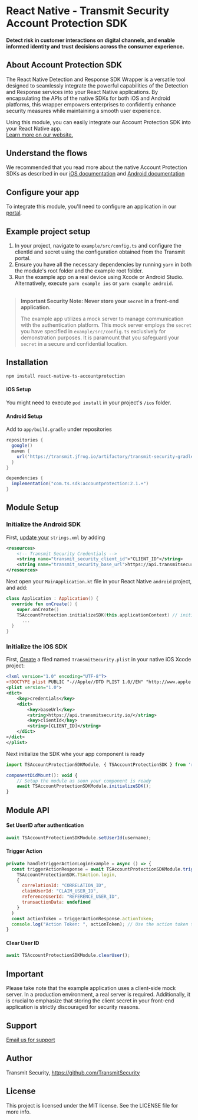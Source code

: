# React Native - Transmit Security Account Protection SDK
#### Detect risk in customer interactions on digital channels, and enable informed identity and trust decisions across the consumer experience.

## About Account Protection SDK
The React Native Detection and Response SDK Wrapper is a versatile tool designed to seamlessly integrate the powerful capabilities of the Detection and Response services into your React Native applications. By encapsulating the APIs of the native SDKs for both iOS and Android platforms, this wrapper empowers enterprises to confidently enhance security measures while maintaining a smooth user experience.

Using this module, you can easily integrate our Account Protection SDK into your React Native app.<br>
[Learn more on our website.](https://developer.transmitsecurity.com/guides/risk/overview/)

## Understand the flows
We recommended that you read more about the native Account Protection SDKs as described in our [iOS documentation](https://developer.transmitsecurity.com/guides/risk/quick_start_ios/) and [Android documentation](https://developer.transmitsecurity.com/guides/risk/quick_start_android/)

## Configure your app
To integrate this module, you'll need to configure an application in our [portal](https://portal.transmitsecurity.io/applications).

## Example project setup
1. In your project, navigate to `example/src/config.ts` and configure the clientId and secret using the configuration obtained from the Transmit portal.
2. Ensure you have all the necessary dependencies by running `yarn` in both the module's root folder and the example root folder.
3. Run the example app on a real device using Xcode or Android Studio. Alternatively, execute `yarn example ios` or `yarn example android`.
<br><br>
> **Important Security Note: Never store your `secret` in a front-end application.**
>
> The example app utilizes a mock server to manage communication with the authentication platform. This mock server employs the `secret` you have specified in `example/src/config.ts` exclusively for demonstration purposes. It is paramount that you safeguard your `secret` in a secure and confidential location.

## Installation

```sh
npm install react-native-ts-accountprotection
```
#### iOS Setup
You might need to execute `pod install` in your project's `/ios` folder.

#### Android Setup

Add to `app/build.gradle` under repositories

```gradle
repositories {
  google()
  maven {
    url('https://transmit.jfrog.io/artifactory/transmit-security-gradle-release-local/')
  }
}

dependencies {
  implementation("com.ts.sdk:accountprotection:2.1.+")
}
```

## Module Setup

### Initialize the Android SDK
First, [update your](https://developer.transmitsecurity.com/guides/risk/quick_start_android/#step-3-initialize-sdk) `strings.xml` by adding
```xml
<resources>
    <!-- Transmit Security Credentials -->
    <string name="transmit_security_client_id">"CLIENT_ID"</string>
    <string name="transmit_security_base_url">https://api.transmitsecurity.io/</string>
</resources>
```

Next open your `MainApplication.kt` file in your React Native `android` project, and add:

```kt
class Application : Application() {
  override fun onCreate() {
    super.onCreate()
    TSAccountProtection.initializeSDK(this.applicationContext) // initialize the SDK
      ...
  }
}
```

### Initialize the iOS SDK
First, [Create](https://developer.transmitsecurity.com/guides/risk/quick_start_ios/#step-3-initialize-sdk) a filed named `TransmitSecurity.plist` in your native iOS Xcode project:
```xml
<?xml version="1.0" encoding="UTF-8"?>
<!DOCTYPE plist PUBLIC "-//Apple//DTD PLIST 1.0//EN" "http://www.apple.com/DTDs/PropertyList-1.0.dtd">
<plist version="1.0">
<dict>
	<key>credentials</key>
	<dict>
		<key>baseUrl</key>
		<string>https://api.transmitsecurity.io/</string>
		<key>clientId</key>
		<string>[CLIENT_ID]</string>
	</dict>
</dict>
</plist>
```

Next initialize the SDK whe your app component is ready
```js
import TSAccountProtectionSDKModule, { TSAccountProtectionSDK } from 'react-native-ts-accountprotection';

componentDidMount(): void {
    // Setup the module as soon your component is ready
    await TSAccountProtectionSDKModule.initializeSDK();
}
```

## Module API

#### Set UserID after authentication
```js
await TSAccountProtectionSDKModule.setUserId(username);
```

#### Trigger Action
```js
private handleTriggerActionLoginExample = async () => {
  const triggerActionResponse = await TSAccountProtectionSDKModule.triggerAction(
    TSAccountProtectionSDK.TSAction.login,
    { 
      correlationId: "CORRELATION_ID", 
      claimUserId: "CLAIM_USER_ID", 
      referenceUserId: "REFERENCE_USER_ID", 
      transactionData: undefined
    }
  )
  const actionToken = triggerActionResponse.actionToken;
  console.log("Action Token: ", actionToken); // Use the action token to invoke the recommendation API.
}
```

#### Clear User ID
```js
await TSAccountProtectionSDKModule.clearUser();
```

## Important
Please take note that the example application uses a client-side mock server. In a production environment, a real server is required. Additionally, it is crucial to emphasize that storing the client secret in your front-end application is strictly discouraged for security reasons.

## Support
[Email us for support](info@transmitsecurity.com)

## Author

Transmit Security, https://github.com/TransmitSecurity

## License

This project is licensed under the MIT license. See the LICENSE file for more info.
